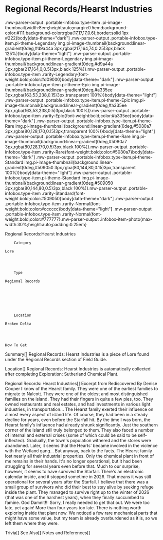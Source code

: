 # Regional Records/Hearst Industries

.mw-parser-output .portable-infobox.type-item .pi-image-thumbnail{width:8em;height:auto;margin:0.5em;background-color:#111;background-color:rgba(17,17,17,0.6);border:solid 1px #222}body[data-theme="dark"] .mw-parser-output .portable-infobox.type-item.pi-theme-Legendary img.pi-image-thumbnail{background:linear-gradient(0deg,#d9a44a 3px,rgba(217,164,74,0.25)3px,black 125%)}body[data-theme="light"] .mw-parser-output .portable-infobox.type-item.pi-theme-Legendary img.pi-image-thumbnail{background:linear-gradient(0deg,#d9a44a 3px,rgba(217,164,0,0.5)3px,black 125%)}.mw-parser-output .portable-infobox.type-item .rarity-Legendary{font-weight:bold;color:#d09000}body[data-theme="dark"] .mw-parser-output .portable-infobox.type-item.pi-theme-Epic img.pi-image-thumbnail{background:linear-gradient(0deg,#a335ee 3px,rgba(163,53,238,0.15)3px,transparent 100%)}body[data-theme="light"] .mw-parser-output .portable-infobox.type-item.pi-theme-Epic img.pi-image-thumbnail{background:linear-gradient(0deg,#a335ee 3px,rgba(163,53,238,0.5)3px,black 100%)}.mw-parser-output .portable-infobox.type-item .rarity-Epic{font-weight:bold;color:#a335ee}body[data-theme="dark"] .mw-parser-output .portable-infobox.type-item.pi-theme-Rare img.pi-image-thumbnail{background:linear-gradient(0deg,#5080a7 3px,rgba(80,128,170,0.15)3px,transparent 100%)}body[data-theme="light"] .mw-parser-output .portable-infobox.type-item.pi-theme-Rare img.pi-image-thumbnail{background:linear-gradient(0deg,#5080a7 3px,rgba(80,128,170,0.5)3px,black 100%)}.mw-parser-output .portable-infobox.type-item .rarity-Rare{font-weight:bold;color:#5080a7}body[data-theme="dark"] .mw-parser-output .portable-infobox.type-item.pi-theme-Standard img.pi-image-thumbnail{background:linear-gradient(0deg,#509050 3px,rgba(80,144,80,0.15)3px,transparent 100%)}body[data-theme="light"] .mw-parser-output .portable-infobox.type-item.pi-theme-Standard img.pi-image-thumbnail{background:linear-gradient(0deg,#509050 3px,rgba(80,144,80,0.5)3px,black 100%)}.mw-parser-output .portable-infobox.type-item .rarity-Standard{font-weight:bold;color:#509050}body[data-theme="dark"] .mw-parser-output .portable-infobox.type-item .rarity-Normal{font-weight:bold;color:#cccccc}body[data-theme="light"] .mw-parser-output .portable-infobox.type-item .rarity-Normal{font-weight:bold;color:#777777}.mw-parser-output .infobox-item-photo{max-width:30%;height:auto;padding:0.25em}

Regional Records:Hearst Industries

	

	
		Category
	
	Lore



	
		Type
	
	Regional Records




	

	
		Location
	
	Broken Delta




	How To Get


	
		    






Summary[]
Regional Records: Hearst Industries is a piece of Lore found under the Regional Records section of Field Guide.

Location[]
Regional Records: Hearst Industries is automatically collected after completing Exploration: Sutherland Chemical Plant.

Regional Records: Hearst Industries[]
Excerpt from Rediscovered
By Denise Cooper
I know of the Hearst family. They were one of the earliest families to migrate to Nalcott. They were one of the oldest and most distinguished families on the island. They had their fingers in quite a few pies, too. They owned restaurants and real estates, and had investments in various light industries, in transportation... The Hearst family exerted their influence on almost every aspect of island life.
Of course, they had been in a steady decline for years, even before the Starfall hit. By the time I was born, the Hearst family's influence had already shrunk significantly. Just the southern corner of the island still truly belonged to them. They also faced a number of internal and external crises (some of which could be said to be self-inflected). Gradually, the town's population withered and the stores were abandoned. Later, it seems that the Hearts' became involved in the violence with the Wetland gang...
But anyway, back to the facts. The Hearst family lost nearly all their industrial properties. Only the chemical plant in front of me remains in their hands. It's no longer operational, but it had been struggling for several years even before that. Much to our surprise, however, it seems to have survived the Starfall. 
There's an electronic calendar inside, and it stopped sometime in 2026. That means it was still operational for several years after the Starfall. I believe that there was a small group of survivors who did their best to stay alive by seeking refuge inside the plant. They managed to survive right up to the winter of 2026 (that was one of the harshest years), when they finally succumbed to famine.
God Damnit!!! Sorry, I really needed to get that out.
We were too late, yet again! More than four years too late. There is nothing worth exploring inside that plant now. We noticed a few rare mechanical parts that might have some value, but my team is already overburdened as it is, so we left them where they were.

Trivia[]
See Also[]
Notes and References[]

